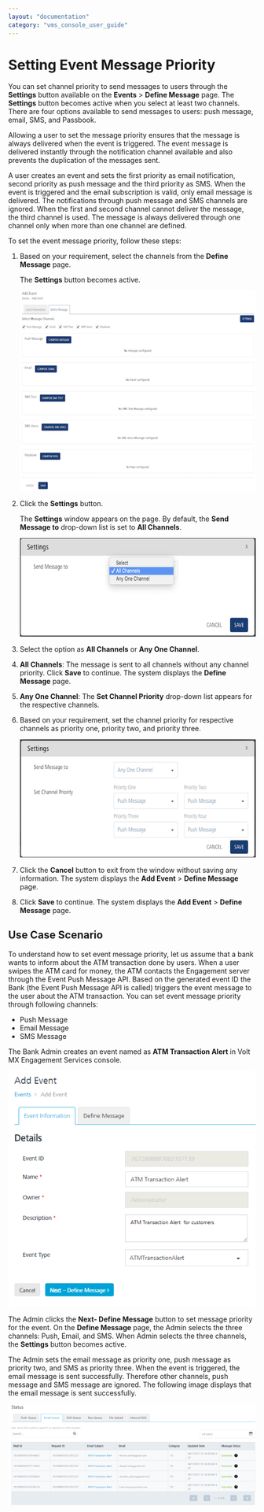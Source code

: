 ```yaml
---
layout: "documentation"
category: "vms_console_user_guide"
---
```

                           


Setting Event Message Priority
==============================

You can set channel priority to send messages to users through the **Settings** button available on the **Events** > **Define Message** page. The **Settings** button becomes active when you select at least two channels. There are four options available to send messages to users: push message, email, SMS, and Passbook.

Allowing a user to set the message priority ensures that the message is always delivered when the event is triggered. The event message is delivered instantly through the notification channel available and also prevents the duplication of the messages sent.

A user creates an event and sets the first priority as email notification, second priority as push message and the third priority as SMS. When the event is triggered and the email subscription is valid, only email message is delivered. The notifications through push message and SMS channels are ignored. When the first and second channel cannot deliver the message, the third channel is used. The message is always delivered through one channel only when more than one channel are defined.

To set the event message priority, follow these steps:

1.  Based on your requirement, select the channels from the **Define Message** page.
    
    The **Settings** button becomes active.
    
    ![](../Resources/Images/Engagement/Events/evemsgpr1_594x492.png)
    
2.  Click the **Settings** button.
    
    The **Settings** window appears on the page. By default, the **Send Message to** drop-down list is set to **All Channels**.
    
    ![](../Resources/Images/Engagement/Events/evemsgpr2_594x220.png)
    
3.  Select the option as **All Channels** or **Any One Channel**.
4.  **All Channels**: The message is sent to all channels without any channel priority. Click **Save** to continue. The system displays the **Define Message** page.
5.  **Any One Channel**: The **Set Channel Priority** drop-down list appears for the respective channels.
6.  Based on your requirement, set the channel priority for respective channels as priority one, priority two, and priority three.
    
    ![](../Resources/Images/Engagement/Events/usecas2_585x270.png)
    
7.  Click the **Cancel** button to exit from the window without saving any information. The system displays the **Add Event** \> **Define Message** page.
8.  Click **Save** to continue. The system displays the **Add Event** \> **Define Message** page.

Use Case Scenario
-----------------

To understand how to set event message priority, let us assume that a bank wants to inform about the ATM transaction done by users. When a user swipes the ATM card for money, the ATM contacts the Engagement server through the Event Push Message API. Based on the generated event ID the Bank (the Event Push Message API is called) triggers the event message to the user about the ATM transaction. You can set event message priority through following channels:

*   Push Message
*   Email Message
*   SMS Message

The Bank Admin creates an event named as **ATM Transaction Alert** in Volt MX Engagement Services console.

![](../Resources/Images/Engagement/Events/usecas1.png)

The Admin clicks the **Next- Define Message** button to set message priority for the event. On the **Define Message** page, the Admin selects the three channels: Push, Email, and SMS. When Admin selects the three channels, the **Settings** button becomes active.

The Admin sets the email message as priority one, push message as priority two, and SMS as priority three. When the event is triggered, the email message is sent successfully. Therefore other channels, push message and SMS message are ignored. The following image displays that the email message is sent successfully.

![](../Resources/Images/Engagement/Events/usecas3_634x259.png)
